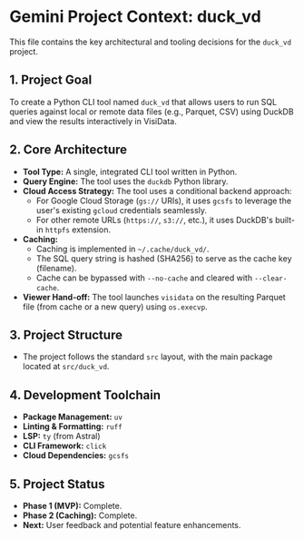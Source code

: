 # Gemini Project Context: duck_vd

This file contains the key architectural and tooling decisions for the `duck_vd` project.

## 1. Project Goal

To create a Python CLI tool named `duck_vd` that allows users to run SQL queries against local or remote data files (e.g., Parquet, CSV) using DuckDB and view the results interactively in VisiData.

## 2. Core Architecture

- **Tool Type:** A single, integrated CLI tool written in Python.
- **Query Engine:** The tool uses the `duckdb` Python library.
- **Cloud Access Strategy:** The tool uses a conditional backend approach:
    - For Google Cloud Storage (`gs://` URIs), it uses `gcsfs` to leverage the user's existing `gcloud` credentials seamlessly.
    - For other remote URLs (`https://`, `s3://`, etc.), it uses DuckDB's built-in `httpfs` extension.
- **Caching:**
    - Caching is implemented in `~/.cache/duck_vd/`.
    - The SQL query string is hashed (SHA256) to serve as the cache key (filename).
    - Cache can be bypassed with `--no-cache` and cleared with `--clear-cache`.
- **Viewer Hand-off:** The tool launches `visidata` on the resulting Parquet file (from cache or a new query) using `os.execvp`.

## 3. Project Structure

- The project follows the standard `src` layout, with the main package located at `src/duck_vd`.

## 4. Development Toolchain

- **Package Management:** `uv`
- **Linting & Formatting:** `ruff`
- **LSP:** `ty` (from Astral)
- **CLI Framework:** `click`
- **Cloud Dependencies:** `gcsfs`

## 5. Project Status

- **Phase 1 (MVP):** Complete.
- **Phase 2 (Caching):** Complete.
- **Next:** User feedback and potential feature enhancements.